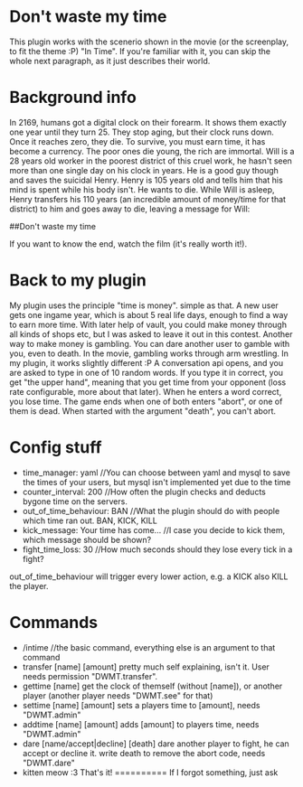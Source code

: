 Don't waste my time
=================
This plugin works with the scenerio shown in the movie (or the screenplay, to fit the theme :P) "In Time".
If you're familiar with it, you can skip the whole next paragraph, as it just describes their world.

Background info
==============
In 2169, humans got a digital clock on their forearm. It shows them exactly one year until they turn 25.
They stop aging, but their clock runs down. Once it reaches zero, they die. To survive, you must earn time,
it has become a currency. The poor ones die young, the rich are immortal.
Will is a 28 years old worker in the poorest district of this cruel work, he hasn't seen more than one single
day on his clock in years. He is a good guy though and saves the suicidal Henry. Henry is 105 years old and
tells him that his mind is spent while his body isn't. He wants to die. While Will is asleep, Henry transfers
his 110 years (an incredible amount of money/time for that district) to him and goes away to die, leaving a message
for Will:

##Don't waste my time

If you want to know the end, watch the film (it's really worth it!).

Back to my plugin
===============
My plugin uses the principle "time is money". simple as that.
A new user gets one ingame year, which is about 5 real life days, enough to find a way to earn more time.
With later help of vault, you could make money through all kinds of shops etc, but I was asked to leave it out in this contest.
Another way to make money is gambling.
You can dare another user to gamble with you, even to death. In the movie, gambling works through arm wrestling.
In my plugin, it works slightly different :P
A conversation api opens, and you are asked to type in one of 10 random words. If you type it in correct, you get "the upper hand",
meaning that you get time from your opponent (loss rate configurable, more about that later). When he enters a word correct, you
lose time. The game ends when one of both enters "abort", or one of them is dead. When started with the argument "death", you can't
abort.

Config stuff
===========
* time_manager: yaml //You can choose between yaml and mysql to save the times of your users, but mysql isn't implemented yet due to the time
* counter_interval: 200 //How often the plugin checks and deducts bygone time on the servers.
* out_of_time_behaviour: BAN //What the plugin should do with people which time ran out. BAN, KICK, KILL
* kick_message: Your time has come... //I case you decide to kick them, which message should be shown?
* fight_time_loss: 30 //How much seconds should they lose every tick in a fight?

out_of_time_behaviour will trigger every lower action, e.g. a KICK also KILL the player.

Commands
========
* /intime //the basic command, everything else is an argument to that command
* transfer \[name\] \[amount\] pretty much self explaining, isn't it. User needs permission "DWMT.transfer".
* gettime \[name\] get the clock of themself (without \[name\]), or another player (another player needs "DWMT.see" for that)
* settime \[name\] \[amount\] sets a players time to \[amount\], needs "DWMT.admin"
* addtime \[name\] \[amount\] adds \[amount\] to players time, needs "DWMT.admin"
* dare \[name/accept|decline\] \[death\] dare another player to fight, he can accept or decline it. write death to remove the abort code, needs "DWMT.dare"
* kitten meow :3
That's it!
==========
If I forgot something, just ask
